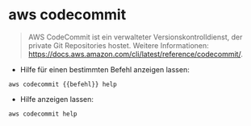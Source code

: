 # aws codecommit

> AWS CodeCommit ist ein verwalteter Versionskontrolldienst, der private Git Repositories hostet.
> Weitere Informationen: <https://docs.aws.amazon.com/cli/latest/reference/codecommit/>.

- Hilfe für einen bestimmten Befehl anzeigen lassen:

`aws codecommit {{befehl}} help`

- Hilfe anzeigen lassen:

`aws codecommit help`
